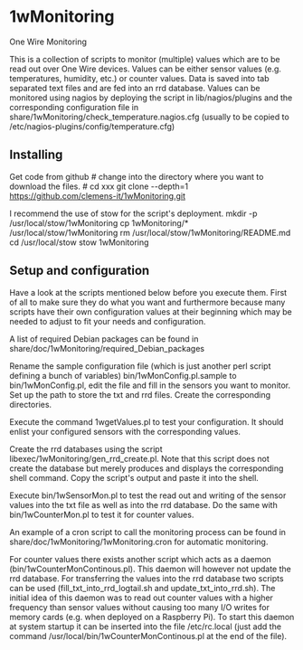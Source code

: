 # 1wMonitoring
One Wire Monitoring

This is a collection of scripts to monitor (multiple) values which are to be read out over One Wire devices. Values can be either sensor values (e.g. temperatures, humidity, etc.) or counter values. Data is saved into tab separated text files and are fed into an rrd database.
Values can be monitored using nagios by deploying the script in lib/nagios/plugins and the corresponding configuration file in share/1wMonitoring/check\_temperature.nagios.cfg (usually to be copied to /etc/nagios-plugins/config/temperature.cfg)


## Installing
Get code from github
		# change into the directory where you want to download the files. 
		# cd xxx
		git clone --depth=1 https://github.com/clemens-it/1wMonitoring.git

I recommend the use of stow for the script's deployment.
		mkdir -p /usr/local/stow/1wMonitoring
		cp 1wMonitoring/* /usr/local/stow/1wMonitoring
		rm /usr/local/stow/1wMonitoring/README.md
		cd /usr/local/stow
		stow 1wMonitoring



## Setup and configuration
Have a look at the scripts mentioned below before you execute them. First of all to make sure they do what you want and furthermore because many scripts have their own configuration values at their beginning which may be needed to adjust to fit your needs and configuration.

A list of required Debian packages can be found in share/doc/1wMonitoring/required\_Debian\_packages

Rename the sample configuration file (which is just another perl script defining a bunch of variables) bin/1wMonConfig.pl.sample to bin/1wMonConfig.pl, edit the file and fill in the sensors you want to monitor. Set up the path to store the txt and rrd files. Create the corresponding directories.

Execute the command 1wgetValues.pl to test your configuration. It should enlist your configured sensors with the corresponding values.

Create the rrd databases using the script libexec/1wMonitoring/gen_rrd_create.pl. Note that this script does not create the database but merely produces and displays the corresponding shell command. Copy the script's output and paste it into the shell.

Execute bin/1wSensorMon.pl to test the read out and writing of the sensor values into the txt file as well as into the rrd database.
Do the same with bin/1wCounterMon.pl to test it for counter values.

An example of a cron script to call the monitoring process can be found in share/doc/1wMonitoring/1wMonitoring.cron for automatic monitoring.

For counter values there exists another script which acts as a daemon (bin/1wCounterMonContinous.pl). This daemon will however not update the rrd database. For transferring the values into the rrd database two scripts can be used (fill\_txt\_into\_rrd\_logtail.sh and update\_txt\_into\_rrd.sh).
The initial idea of this daemon was to read out counter values with a higher frequency than sensor values without causing too many I/O writes for memory cards (e.g. when deployed on a Raspberry Pi).
To start this daemon at system startup it can be inserted into the file /etc/rc.local (just add the command /usr/local/bin/1wCounterMonContinous.pl at the end of the file).

